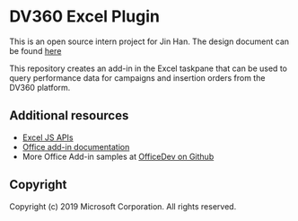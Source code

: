# DV360 Excel Plugin

This is an open source intern project for Jin Han. The design document can be found [here](http://goto.google.com/dv360spreadsheetplugin)

This repository creates an add-in in the Excel taskpane that can be used to query performance data for campaigns and insertion orders from the DV360 platform. 

## Additional resources

* [Excel JS APIs](https://docs.microsoft.com/en-us/javascript/api/excel?view=excel-js-preview)
* [Office add-in documentation](https://docs.microsoft.com/office/dev/add-ins/overview/office-add-ins)
* More Office Add-in samples at [OfficeDev on Github](https://github.com/officedev)


## Copyright
Copyright (c) 2019 Microsoft Corporation. All rights reserved.
